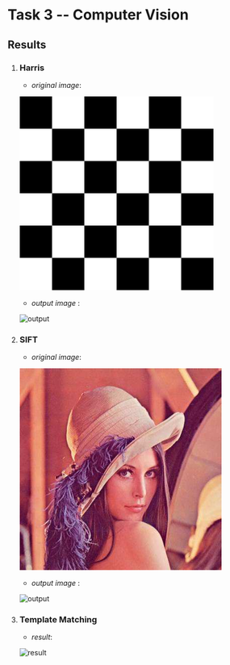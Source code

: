 # Task 3 -- Computer Vision

## Results

1. ### Harris

   - _original image_:

   ![original](imgs/chess.png)

   - _output image_ :

   ![output](imgs/chessCorners.png)

2. ### SIFT

   - _original image_:

   ![original](imgs/lena.jpg)

   - _output image_ :

   ![output](imgs/lenaOut.png)

3. ### Template Matching

   - _result_:

   ![result](https://github.com/sbme-tutorials/cv404-2021-project-3-sbe404b-team02/blob/master/imgs/Capture.png?raw=true)